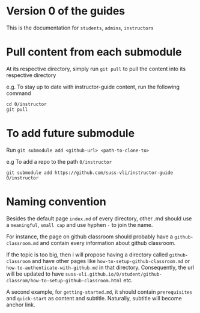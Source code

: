 # Version 0 of the guides

This is the documentation for `students`, `admins`, `instructors`

# Pull content from each submodule

At its respective directory, simply run `git pull` to pull the content into its respective directory

e.g. To stay up to date with instructor-guide content, run the following command

```
cd 0/instructor
git pull
```
# To add future submodule

Run `git submodule add <github-url> <path-to-clone-to>`

e.g To add a repo to the path `0/instructor`
```
git submodule add https://github.com/suss-vli/instructor-guide 0/instructor
```

# Naming convention

Besides the default page `index.md` of every directory, other .md should use a `meaningful`, `small cap` and use hyphen `-` to join the name.

For instance, the page on github classroom should probably have a `github-classroom.md` and contain every information about github classroom. 

If the topic is too big, then i will propose having a directory called `github-classroom` and have other pages like `how-to-setup-github-classroom.md` or `how-to-authenticate-with-github.md` in that directory. Consequently, the url will be updated to have `suss-vli.github.io/0/student/github-classrom/how-to-setup-github-classroom.html` etc. 

A second example, for `getting-started.md`, it should contain `prerequisites` and `quick-start` as content and subtitle. Naturally, subtitle will become anchor link. 
